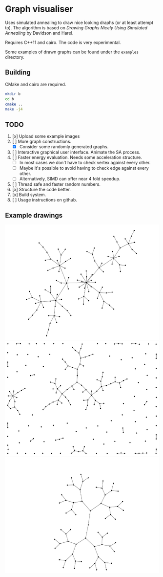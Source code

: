 # Graph visualiser

Uses simulated annealing to draw nice looking draphs (or at least attempt to).
The algorithm is based on _Drawing Graphs Nicely Using Simulated Annealing_ by
Davidson and Harel.

Requires C++11 and cairo. The code is very experimental.

Some examples of drawn graphs can be found under the `examples` directory.

## Building

CMake and cairo are required.

```bash
mkdir b
cd b
cmake ..
make -j4
```

## TODO

1. [x] Upload some example images
2. [ ] More graph constructions.
    * [x] Consider some randomly generated graphs.
3. [ ] Interactive graphical user interface. Animate the SA process.
4. [ ] Faster energy evaluation. Needs some acceleration structure.
    * [ ] In most cases we don't have to check vertex against every other.
    * [ ] Maybe it's possible to avoid having to check edge against every other.
    * [ ] Alternatively, SIMD can offer near 4 fold speedup.
5. [ ] Thread safe and faster random numbers.
6. [x] Structure the code better.
7. [x] Build system.
8. [ ] Usage instructions on github.

## Example drawings

![Barabási–Albert model](https://raw.githubusercontent.com/Jaak/graph-sa-vis/master/examples/BA-mode-100.png)
![Erdős–Rényi model](https://raw.githubusercontent.com/Jaak/graph-sa-vis/master/examples/ER-model-200.png)
![Binary tree](https://raw.githubusercontent.com/Jaak/graph-sa-vis/master/examples/complete-binary-tree.png)
